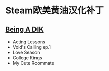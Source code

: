 # Steam欧美黄油汉化补丁
## [Being A DIK](https://github.com/Vetoyi/Being-A-DIK)
- Acting Lessons
- Void's Calling ep.1
- Love Season
- College Kings
- My Cute Roommate
